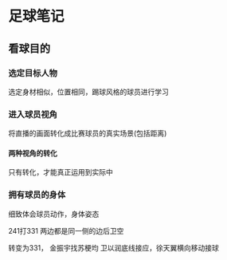 # 足球笔记
## 看球目的
### 选定目标人物
选定身材相似，位置相同，踢球风格的球员进行学习
### 进入球员视角
将直播的画面转化成比赛球员的真实场景(包括距离)
#### 两种视角的转化
只有转化，才能真正运用到实际中
### 拥有球员的身体
细致体会球员动作，身体姿态


241打331
两边都是同一侧的边后卫空

转变为331，
金振宇找苏梗均
卫以润底线接应，徐天翼横向移动接球

                         



